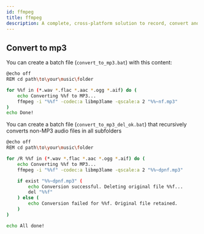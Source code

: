 ```yaml
---
id: ffmpeg
title: ffmpeg
description: A complete, cross-platform solution to record, convert and stream audio and video.
---
```


## Convert to mp3

You can create a batch file (`convert_to_mp3.bat`) with this content:

```bash
@echo off
REM cd path\to\your\music\folder

for %%f in (*.wav *.flac *.aac *.ogg *.aif) do (
    echo Converting %%f to MP3...
    ffmpeg -i "%%f" -codec:a libmp3lame -qscale:a 2 "%%~nf.mp3"
)
echo Done!

```

You can create a batch file (`convert_to_mp3_del_ok.bat`) that
recursively converts non-MP3 audio files in all subfolders

```bash
@echo off
REM cd path\to\your\music\folder

for /R %%f in (*.wav *.flac *.aac *.ogg *.aif) do (
    echo Converting %%f to MP3...
    ffmpeg -i "%%f" -codec:a libmp3lame -qscale:a 2 "%%~dpnf.mp3"

    if exist "%%~dpnf.mp3" (
        echo Conversion successful. Deleting original file %%f...
        del "%%f"
    ) else (
        echo Conversion failed for %%f. Original file retained.
    )
)

echo All done!

```
